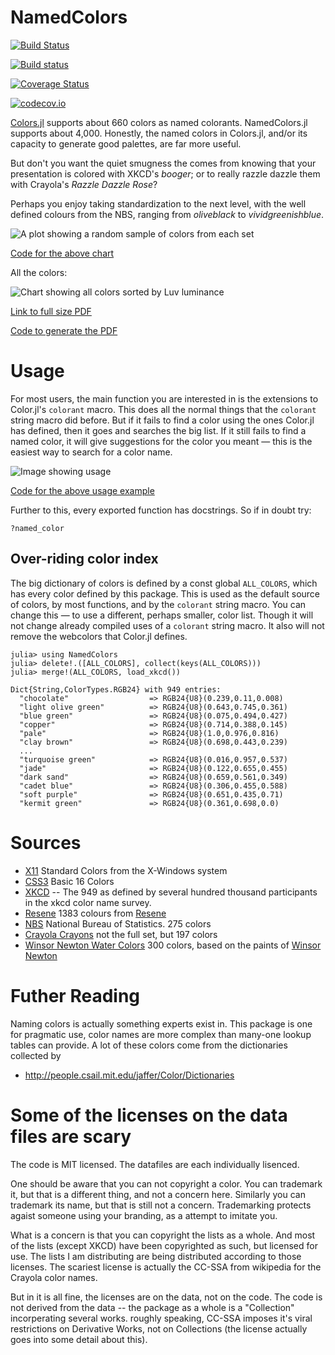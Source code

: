 # NamedColors

[![Build Status](https://travis-ci.org/JuliaGraphics/NamedColors.jl.svg?branch=master)](https://travis-ci.org/JuliaGraphics/NamedColors.jl)

[![Build status](https://ci.appveyor.com/api/projects/status/st69c4d3j8wt4sdk?svg=true)](https://ci.appveyor.com/project/oxinabox/namedcolors-jl)


[![Coverage Status](https://coveralls.io/repos/JuliaGraphics/NamedColors.jl/badge.svg?branch=master&service=github)](https://coveralls.io/github/oxinabox/NamedColors.jl?branch=master)

[![codecov.io](http://codecov.io/github/JuliaGraphics/NamedColors.jl/coverage.svg?branch=master)](http://codecov.io/github/oxinabox/NamedColors.jl?branch=master)

[Colors.jl](https://juliagraphics.github.io/Colors.jl/stable/namedcolors.html) supports about 660 colors as named colorants.
NamedColors.jl supports about 4,000. 
Honestly, the named colors in Colors.jl, and/or its capacity to generate good palettes, are far more useful.

But don't you want the quiet smugness the comes from knowing that your presentation is colored with XKCD's *booger*; or to really razzle dazzle them with Crayola's *Razzle Dazzle Rose*?

Perhaps you enjoy taking standardization to the next level, with the well defined colours from the NBS, ranging from *oliveblack* to  *vividgreenishblue*.

![A plot showing a random sample of colors from each set](docs/demo.png)

[Code for the above chart](proto/DemoChart.ipynb)

All the colors:

![Chart showing all colors sorted by Luv luminance](docs/namedcolors.png)

[Link to full size PDF](docs/namedcolors.pdf)

[Code to generate the PDF](proto/generate-swatch-chart.jl)

# Usage

For most users, the main function you are interested in is the extensions to Color.jl's `colorant` macro.
This does all the normal things that the `colorant` string macro did before.
But if it fails to find a color using the ones Color.jl has defined, then it goes and searches the big list.
If it still fails to find a named color, it will give suggestions for the color you meant — this is the easiest way to search for a color name.

![Image showing usage](docs/usage.png)

[Code for the above usage example](proto/Usage.ipynb)

Further to this, every exported function has docstrings.
So if in doubt try:

```
?named_color
```


## Over-riding color index
The big dictionary of colors is defined by a const global `ALL_COLORS`, which has every color defined by this package.
This is used as the default source of colors, by most functions, and by the `colorant` string macro.
You can change this — to use a different, perhaps smaller, color list.
Though it will not change already compiled uses of a `colorant` string macro. It also will not remove the webcolors that Color.jl defines.

```
julia> using NamedColors
julia> delete!.([ALL_COLORS], collect(keys(ALL_COLORS)))
julia> merge!(ALL_COLORS, load_xkcd())

Dict{String,ColorTypes.RGB24} with 949 entries:
  "chocolate"                  => RGB24{U8}(0.239,0.11,0.008)
  "light olive green"          => RGB24{U8}(0.643,0.745,0.361)
  "blue green"                 => RGB24{U8}(0.075,0.494,0.427)
  "copper"                     => RGB24{U8}(0.714,0.388,0.145)
  "pale"                       => RGB24{U8}(1.0,0.976,0.816)
  "clay brown"                 => RGB24{U8}(0.698,0.443,0.239)
  ...
  "turquoise green"            => RGB24{U8}(0.016,0.957,0.537)
  "jade"                       => RGB24{U8}(0.122,0.655,0.455)
  "dark sand"                  => RGB24{U8}(0.659,0.561,0.349)
  "cadet blue"                 => RGB24{U8}(0.306,0.455,0.588)
  "soft purple"                => RGB24{U8}(0.651,0.435,0.71)
  "kermit green"               => RGB24{U8}(0.361,0.698,0.0)
```

# Sources

 - [X11](https://en.wikipedia.org/wiki/X11_color_names) Standard Colors from the X-Windows system
 - [CSS3](https://www.w3.org/TR/css3-color/) Basic 16 Colors
 - [XKCD](https://blog.xkcd.com/2010/05/03/color-survey-results/) -- The 949 as defined by several hundred thousand participants in the xkcd color name survey.
 - [Resene](http://people.csail.mit.edu/jaffer/Color/resenecolours.txt)  1383 colours from [Resene](http://www.resene.co.nz)
 - [NBS](http://people.csail.mit.edu/jaffer/Color/Dictionaries#nbs-anthus) National Bureau of Statistics. 275 colors
 - [Crayola Crayons](https://en.wikipedia.org/wiki/List_of_Crayola_crayon_colors)  not the full set, but 197 colors
 - [Winsor Newton Water Colors](http://people.csail.mit.edu/jaffer/Color/Dictionaries#winsor-newton) 300 colors, based on the paints of [Winsor Newton](www.winsornewton.com/)

# Futher Reading
Naming colors is actually something experts exist in.
This package is one for pragmatic use, color names are more complex than many-one lookup tables can provide.
A lot of these colors come from the dictionaries collected by 

 - http://people.csail.mit.edu/jaffer/Color/Dictionaries


# Some of the licenses on the data files are scary
The code is MIT licensed. The datafiles are each individually lisenced.

One should be aware that you can not copyright a color.
You can trademark it, but that is a different thing, and not a concern here.
Similarly you can trademark its name, but that is still not a concern.
Trademarking protects agaist someone using your branding, as a attempt to imitate you.

What is a concern is that you can copyright the lists as a whole.
And most of the lists (except XKCD) have been copyrighted as such, but licensed for use.
The lists I am distributing are being distributed according to those licenses.
The scariest license is actually the CC-SSA from wikipedia for the Crayola color names.

But in it is all fine, the licenses are on the data, not on the code.
The code is not derived from the data -- the package as a whole is a "Collection" incorperating several works.
roughly speaking, CC-SSA imposes it's viral restrictions on Derivative Works, not on Collections (the license actually goes into some detail about this).
